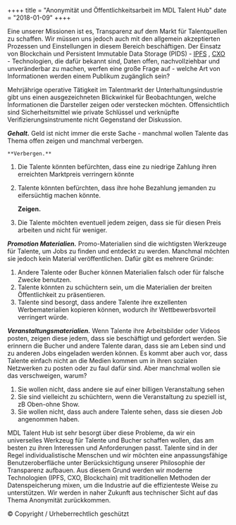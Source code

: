 ++++
title = "Anonymität und Öffentlichkeitsarbeit im MDL Talent Hub"
date = "2018-01-09"
++++

Eine unserer Missionen ist es, Transparenz auf dem Markt für Talentquellen zu schaffen. Wir müssen uns jedoch auch mit den allgemein akzeptierten Prozessen und Einstellungen in diesem Bereich beschäftigen. Der Einsatz von Blockchain und Persistent Immutable Data Storage (PIDS) - [IPFS](https://ipfs.io) , [CXO](https://www.skycoin.net) - Technologien, die dafür bekannt sind, Daten offen, nachvollziehbar und unveränderbar zu machen, werfen eine große Frage auf - welche Art von Informationen werden einem Publikum zugänglich sein?

Mehrjährige operative Tätigkeit im Talentmarkt der Unterhaltungsindustrie gibt uns einen ausgezeichneten Blickwinkel für Beobachtungen, welche Informationen die Darsteller zeigen oder verstecken möchten. Offensichtlich sind Sicherheitsmittel wie private Schlüssel und verknüpfte Verifizierungsinstrumente nicht Gegenstand der Diskussion.

***Gehalt.*** Geld ist nicht immer die erste Sache - manchmal wollen Talente das Thema offen zeigen  und manchmal verbergen.

    **Verbergen.**

1.	Die Talente könnten befürchten, dass eine zu niedrige Zahlung ihren erreichten Marktpreis verringern könnte
2.	Talente könnten befürchten, dass ihre hohe Bezahlung jemanden zu eifersüchtig machen könnte.

    **Zeigen.**

1.	Die Talente möchten eventuell jedem zeigen, dass sie für diesen Preis arbeiten und nicht für weniger.

***Promotion Materialien.*** Promo-Materialien sind die wichtigsten Werkzeuge für Talente, um Jobs zu finden und entdeckt zu werden. Manchmal möchten sie jedoch kein Material veröffentlichen. Dafür gibt es mehrere Gründe:

1.	Andere Talente oder Bucher können Materialien falsch oder für falsche Zwecke benutzen.
2.	Talente könnten zu schüchtern sein, um die Materialien der breiten Öffentlichkeit zu präsentieren.
3.	Talente sind besorgt, dass andere Talente ihre exzellenten Werbematerialien kopieren können, wodurch ihr Wettbewerbsvorteil verringert würde.

***Veranstaltungsmaterialien.*** Wenn Talente ihre Arbeitsbilder oder Videos posten, zeigen diese jedem, dass sie beschäftigt und gefordert werden. Sie erinnern die Bucher und andere Talente daran, dass sie am Leben sind und zu anderen Jobs eingeladen werden können. Es kommt aber auch vor, dass Talente einfach nicht an die Medien kommen um in ihren sozialen Netzwerken zu posten oder zu faul dafür sind. Aber manchmal wollen sie das verschweigen, warum?

1.	Sie wollen nicht, dass andere sie auf einer billigen Veranstaltung sehen
2.	Sie sind vielleicht zu schüchtern, wenn die Veranstaltung zu speziell ist, zB Oben-ohne Show.
3.	Sie wollen nicht, dass auch andere Talente sehen, dass sie diesen Job angenommen haben.

MDL Talent Hub ist sehr besorgt über diese Probleme, da wir ein universelles Werkzeug für Talente und Bucher schaffen wollen, das am besten zu ihren Interessen und Anforderungen passt. Talente sind in der Regel individualistische Menschen und wir möchten eine anpassungsfähige Benutzeroberfläche unter Berücksichtigung unserer Philosophie der Transparenz aufbauen. Aus diesem Grund werden wir moderne Technologien (IPFS, CXO, Blockchain) mit traditionellen Methoden der Datenspeicherung mixen, um die Industrie auf die effizienteste Weise zu unterstützen. Wir werden in naher Zukunft aus technischer Sicht auf das Thema Anonymität zurückkommen.

© Copyright / Urheberrechtlich geschützt
